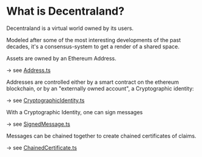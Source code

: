 # What is Decentraland?

Decentraland is a virtual world owned by its users.

Modeled after some of the most interesting developments of the past decades, it's a consensus-system to get a render of a shared space.

Assets are owned by an Ethereum Address.

-> see [Address.ts](Address.ts)

Addresses are controlled either by a smart contract on the ethereum blockchain, or by an "externally owned account", a Cryptographic identity:

-> see [CryptographicIdentity.ts](CryptographicIdentity.ts)

With a Cryptographic Identity, one can sign messages

-> see [SignedMessage.ts](SignedMessage.ts)

Messages can be chained together to create chained certificates of claims.

-> see [ChainedCertificate.ts](ChainedCertificate.ts)
